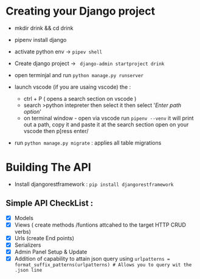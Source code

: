 # Creating your Django project
 - mkdir drink && cd drink
 - pipenv install django
 - activate python env -> `pipev shell`
 - Create django project -> ` django-admin startproject drink`
 - open terminjal and run `python manage.py runserver`
 - launch vscode (if you are usaing vscode) the  :
    *  ctrl + P ( opens a search section on vscode )
    *  search >python intepreter then select it then select '*Enter path option*'
    * on terminal window - open via vscode run `pipenv --venv` it will print out a path, copy it and paste it at the search section open on your vscode then p[ress enter/

- run `python manage.py migrate` : applies all table migrations


# Building The API 
- Install djangorestframework  : `pip install djangorestframework`

## Simple API CheckList : 
  - [x] Models
  - [x] Views ( create methods /funtions attcahed to the target HTTP CRUD verbs)
  - [x] Urls (create End points)
  - [x] Serializers
  - [x] Admin Panel Setup & Update   
  - [x] Addition of capability to attain json query using `urlpatterns = format_suffix_patterns(urlpatterns) # Allows you to query wit the .json line
`